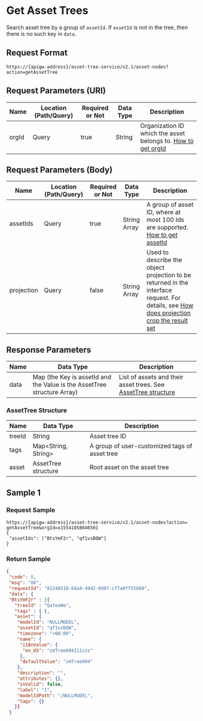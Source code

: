 # Get Asset Trees



Search asset tree by a group of `assetId`. If `assetId` is not in the tree, then there is no such key in `data`.

## Request Format

```
https://{apigw-address}/asset-tree-service/v2.1/asset-nodes?action=getAssetTree
```

## Request Parameters (URI)

| Name | Location (Path/Query) | Required or Not | Data Type | Description |
|---------------|------------------|----------|-----------|--------------|
| orgId         | Query            | true     | String    | Organization ID which the asset belongs to. [How to get orgId](/docs/api/en/latest/api_faqs#how-to-get-organization-id-orgid-orgid)                |

## Request Parameters (Body)

| Name | Location (Path/Query) | Required or Not | Data Type | Description |
|---------------|------------------|----------|-----------|--------------|
| assetIds         | Query            | true     | String Array   | A group of asset ID, where at most 100 Ids are supported. [How to get assetId](/docs/api/en/latest/api_faqs.html#how-to-get-asset-id-assetid-assetid)   |
| projection         | Query            | false    | String Array   |Used to describe the object projection to be returned in the interface request. For details, see [How does projection crop the result set](/docs/api/en/latest/api_faqs.html#how-does-projection-crop-the-result-set)|


## Response Parameters

| Name | Data Type | Description |
|-------------|-----------------------------------|-----------------------------|
| data| Map (the Key is assetId and the Value is the AssetTree structure Array)   | List of assets and their asset trees. See [AssetTree structure](/docs/api/en/latest/asset_tree/get_asset_trees.html#id3) |


### AssetTree Structure

| Name | Data Type | Description |
|-------|-------|---------------------------|
| treeId  |  String | Asset tree ID |
|tags|Map<String, String>|A group of user-customized tags of asset tree|
|asset|AssetTree structure|Root asset on the asset tree|



## Sample 1

### Request Sample

```
https://{apigw-address}/asset-tree-service/v2.1/asset-nodes?action= getAssetTree&orgId=o15541858646501
{
 "assetIds": ["BtsYmF2r", "qf1vsBQW"]
}
```

### Return Sample

```json
{ 
 "code": 0, 
 "msg": "OK", 
 "requestId": "82248518-6da4-49d2-8d07-cf7a0ff55b60", 
 "data": { 
 "BtsYmF2r" : [{ 
   "treeId" : "QafeaWe", 
   "tags" : { }, 
   "asset": { 
    "modelId": "NULLMODEL", 
    "assetId": "qf1vsBQW", 
    "timezone": "+08:00", 
    "name": { 
     "i18nValue": { 
      "en_US": "zmTree604111zzz" 
     }, 
     "defaultValue": "zmTree604" 
    }, 
    "description": "", 
    "attributes": {}, 
    "inValid": false, 
    "label": "1", 
    "modelIdPath": "/NULLMODEL", 
    "tags": {}  
   }]
 }
```

